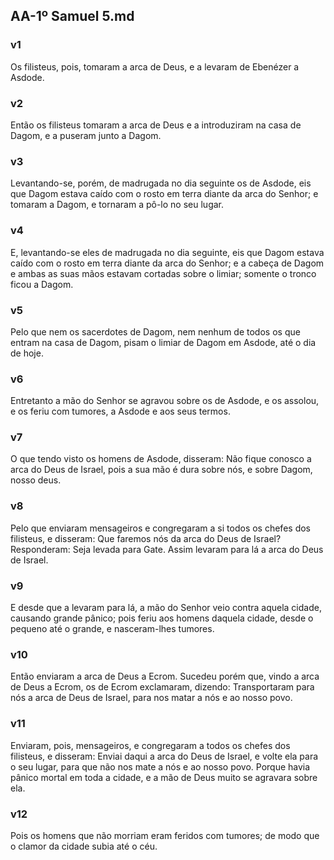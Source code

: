 ## AA-1º Samuel 5.md
### v1
 Os filisteus, pois, tomaram a arca de Deus, e a levaram de Ebenézer a Asdode.
### v2
 Então os filisteus tomaram a arca de Deus e a introduziram na casa de Dagom, e a puseram junto a Dagom.
### v3
 Levantando-se, porém, de madrugada no dia seguinte os de Asdode, eis que Dagom estava caído com o rosto em terra diante da arca do Senhor; e tomaram a Dagom, e tornaram a pô-lo no seu lugar.
### v4
 E, levantando-se eles de madrugada no dia seguinte, eis que Dagom estava caído com o rosto em terra diante da arca do Senhor; e a cabeça de Dagom e ambas as suas mãos estavam cortadas sobre o limiar; somente o tronco ficou a Dagom.
### v5
 Pelo que nem os sacerdotes de Dagom, nem nenhum de todos os que entram na casa de Dagom, pisam o limiar de Dagom em Asdode, até o dia de hoje.
### v6
 Entretanto a mão do Senhor se agravou sobre os de Asdode, e os assolou, e os feriu com tumores, a Asdode e aos seus termos.
### v7
 O que tendo visto os homens de Asdode, disseram: Não fique conosco a arca do Deus de Israel, pois a sua mão é dura sobre nós, e sobre Dagom, nosso deus.
### v8
 Pelo que enviaram mensageiros e congregaram a si todos os chefes dos filisteus, e disseram: Que faremos nós da arca do Deus de Israel? Responderam: Seja levada para Gate. Assim levaram para lá a arca do Deus de Israel.
### v9
 E desde que a levaram para lá, a mão do Senhor veio contra aquela cidade, causando grande pânico; pois feriu aos homens daquela cidade, desde o pequeno até o grande, e nasceram-lhes tumores.
### v10
 Então enviaram a arca de Deus a Ecrom. Sucedeu porém que, vindo a arca de Deus a Ecrom, os de Ecrom exclamaram, dizendo: Transportaram para nós a arca de Deus de Israel, para nos matar a nós e ao nosso povo.
### v11
 Enviaram, pois, mensageiros, e congregaram a todos os chefes dos filisteus, e disseram: Enviai daqui a arca do Deus de Israel, e volte ela para o seu lugar, para que não nos mate a nós e ao nosso povo. Porque havia pânico mortal em toda a cidade, e a mão de Deus muito se agravara sobre ela.
### v12
 Pois os homens que não morriam eram feridos com tumores; de modo que o clamor da cidade subia até o céu.
